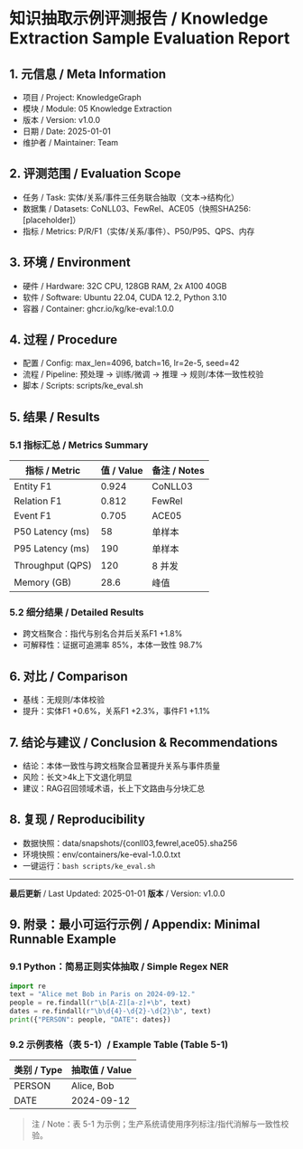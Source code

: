 # 知识抽取示例评测报告 / Knowledge Extraction Sample Evaluation Report

## 1. 元信息 / Meta Information

- 项目 / Project: KnowledgeGraph
- 模块 / Module: 05 Knowledge Extraction
- 版本 / Version: v1.0.0
- 日期 / Date: 2025-01-01
- 维护者 / Maintainer: Team

## 2. 评测范围 / Evaluation Scope

- 任务 / Task: 实体/关系/事件三任务联合抽取（文本→结构化）
- 数据集 / Datasets: CoNLL03、FewRel、ACE05（快照SHA256: [placeholder]）
- 指标 / Metrics: P/R/F1（实体/关系/事件）、P50/P95、QPS、内存

## 3. 环境 / Environment

- 硬件 / Hardware: 32C CPU, 128GB RAM, 2x A100 40GB
- 软件 / Software: Ubuntu 22.04, CUDA 12.2, Python 3.10
- 容器 / Container: ghcr.io/kg/ke-eval:1.0.0

## 4. 过程 / Procedure

- 配置 / Config: max_len=4096, batch=16, lr=2e-5, seed=42
- 流程 / Pipeline: 预处理 → 训练/微调 → 推理 → 规则/本体一致性校验
- 脚本 / Scripts: scripts/ke_eval.sh

## 5. 结果 / Results

### 5.1 指标汇总 / Metrics Summary

| 指标 / Metric | 值 / Value | 备注 / Notes |
|---------------|-----------|--------------|
| Entity F1 | 0.924 | CoNLL03 |
| Relation F1 | 0.812 | FewRel |
| Event F1 | 0.705 | ACE05 |
| P50 Latency (ms) | 58 | 单样本 |
| P95 Latency (ms) | 190 | 单样本 |
| Throughput (QPS) | 120 | 8 并发 |
| Memory (GB) | 28.6 | 峰值 |

### 5.2 细分结果 / Detailed Results

- 跨文档聚合：指代与别名合并后关系F1 +1.8%
- 可解释性：证据可追溯率 85%，本体一致性 98.7%

## 6. 对比 / Comparison

- 基线：无规则/本体校验
- 提升：实体F1 +0.6%，关系F1 +2.3%，事件F1 +1.1%

## 7. 结论与建议 / Conclusion & Recommendations

- 结论：本体一致性与跨文档聚合显著提升关系与事件质量
- 风险：长文>4k上下文退化明显
- 建议：RAG召回领域术语，长上下文路由与分块汇总

## 8. 复现 / Reproducibility

- 数据快照：data/snapshots/{conll03,fewrel,ace05}.sha256
- 环境快照：env/containers/ke-eval-1.0.0.txt
- 一键运行：`bash scripts/ke_eval.sh`

---

**最后更新** / Last Updated: 2025-01-01
**版本** / Version: v1.0.0

## 9. 附录：最小可运行示例 / Appendix: Minimal Runnable Example

### 9.1 Python：简易正则实体抽取 / Simple Regex NER

```python
import re
text = "Alice met Bob in Paris on 2024-09-12."
people = re.findall(r"\b[A-Z][a-z]+\b", text)
dates = re.findall(r"\b\d{4}-\d{2}-\d{2}\b", text)
print({"PERSON": people, "DATE": dates})
```

### 9.2 示例表格（表 5-1）/ Example Table (Table 5-1)

| 类别 / Type | 抽取值 / Value |
|-------------|----------------|
| PERSON | Alice, Bob |
| DATE | 2024-09-12 |

> 注 / Note：表 5-1 为示例；生产系统请使用序列标注/指代消解与一致性校验。
